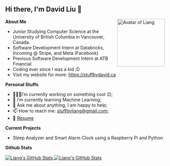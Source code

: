 <h2>Hi there, I'm David Liu 👋</h2>
<img align='right' src="https://stuffbyliang.com/avatar.svg" alt="Avatar of Liang" width="150" height="150" />

**About Me**

* Junior Studying Computer Science at the University of British Columbia in Vancouver, Canada.<br />
* Software Development Intern at Databricks, Incoming @ Stripe, and Meta (Facebook)<br />
* Previous Software Development Intern at ATB Financial<br />
* Coding ever since I was a kid :D<br />
* Visit my website for more: https://stuffbydavid.ca<br />

**Personal Stuffs**

* 👨🏽‍💻I’m currently working on something cool :wink:;
* 🌱 I’m currently learning Machine Learning; 
* 💬 Ask me about anything, I am happy to help;
* 📫 How to reach me: stuffbyliang@gmail.com;
* 📝 [Resume](https://stuffbydavid.ca/resume.pdf)

**Current Projects**

* Sleep Analyzer and Smart Alarm Clock using a Raspberry Pi and Python

**Github Stats**

<a href="https://github.com/StuffByLiang/stuffbyliang">
  <img align="center" src="https://github-readme-stats.vercel.app/api/top-langs/?username=stuffbyliang&hide=html,css&title_color=ffffff&text_color=c9cacc&icon_color=eec643&bg_color=1d1f21&exclude_repo=krunker_idle_bot,Image-Pixelizer,reddit_clone&layout=compact&langs_count=7" alt="Liang's GitHub Stats" />
</a>
<a href="https://github.com/StuffByLiang/stuffbyliang">
  <img align="center" src="https://github-readme-stats.vercel.app/api?username=stuffbyliang&hide-title=true&show_icons=true&line_height=27&count_private=true&title_color=ffffff&text_color=c9cacc&icon_color=eec643&bg_color=1d1f21" alt="Liang's GitHub Stats" />
</a>
